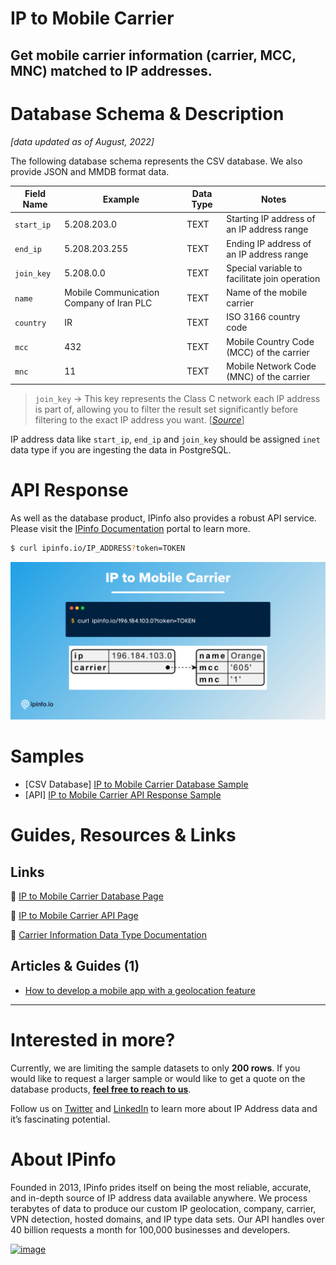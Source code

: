 # IP to Mobile Carrier

## Get mobile carrier information (carrier, MCC, MNC) matched to IP addresses.

# Database Schema & Description

*[data updated as of August, 2022]*

The following database schema represents the CSV database. We also provide JSON and MMDB format data.

| Field Name | Example | Data Type | Notes |
| --- | --- | --- | --- |
| `start_ip` | 5.208.203.0 | TEXT | Starting IP address of an IP address range |
| `end_ip` | 5.208.203.255 | TEXT | Ending IP address of an IP address range |
| `join_key` | 5.208.0.0 | TEXT | Special variable to facilitate join operation |
| `name` | Mobile Communication Company of Iran PLC | TEXT | Name of the mobile carrier |
| `country` | IR | TEXT | ISO 3166 country code |
| `mcc` | 432 | TEXT | Mobile Country Code (MCC) of the carrier |
| `mnc` | 11 | TEXT | Mobile Network Code (MNC) of the carrier |

> `join_key` → This key represents the Class C network each IP address is part of, allowing you to filter the result set significantly before filtering to the exact IP address you want. [[*Source*](https://ipinfo.io/blog/ingesting-ipinfo-geolocation-data-with-postgresql-13/)]
> 

IP address data like `start_ip`, `end_ip` and `join_key` should be assigned `inet` data type if you are ingesting the data in PostgreSQL.

# API Response

As well as the database product, IPinfo also provides a robust API service. Please visit the [IPinfo Documentation](https://ipinfo.io/developers) portal to learn more.

```bash
$ curl ipinfo.io/IP_ADDRESS?token=TOKEN
```

![mobile carrier API response.png](../assets/mobile_carrier_api_response.png)

# Samples

- [CSV Database] [IP to Mobile Carrier Database Sample](/IP%20to%20Mobile%20Carrier/ip_carrier_sample.csv)
- [API] [IP to Mobile Carrier API Response Sample](/IP%20to%20Mobile%20Carrier/ip_carrier_api_sample.json)

# Guides, Resources & Links

## Links

🔗 [IP to Mobile Carrier Database Page](https://ipinfo.io/products/mobile-ip-database)

🔗 [IP to Mobile Carrier API Page](https://ipinfo.io/products/ip-carrier-api)

🔗 [Carrier Information Data Type Documentation](https://ipinfo.io/developers/data-types#carrier-data)

## Articles & Guides (1)

- [How to develop a mobile app with a geolocation feature](https://ipinfo.io/blog/how-to-develop-a-mobile-application-software-with-a-geolocation-feature/)

---

# Interested in more?

Currently, we are limiting the sample datasets to only **200 rows**. If you would like to request a larger sample or would like to get a quote on the database products, **[feel free to reach to us](https://ipinfo.io/products/ip-database-download#request_form)**.

Follow us on [Twitter](https://twitter.com/ipinfoio) and [LinkedIn](https://www.linkedin.com/company/ipinfo/) to learn more about IP Address data and it’s fascinating potential.

# About IPinfo

Founded in 2013, IPinfo prides itself on being the most reliable, accurate, and in-depth source of IP address data available anywhere. We process terabytes of data to produce our custom IP geolocation, company, carrier, VPN detection, hosted domains, and IP type data sets. Our API handles over 40 billion requests a month for 100,000 businesses and developers.

[![image](https://avatars3.githubusercontent.com/u/15721521?s=128&u=7bb7dde5c4991335fb234e68a30971944abc6bf3&v=4)](https://ipinfo.io/)